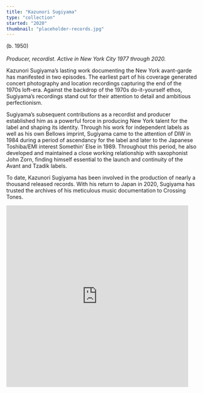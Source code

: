 ```yaml
---
title: "Kazunori Sugiyama"
type: "collection"
started: "2020"
thumbnail: "placeholder-records.jpg"
---
```


 (b. 1950)<br></br>
<i>Producer, recordist. Active in New York City 1977 through 2020.</i>

Kazunori Sugiyama’s lasting work documenting the New York avant-garde has manifested in two episodes. The earliest part of his coverage generated concert photography and location recordings capturing the end of the 1970s loft-era. Against the backdrop of the 1970s do-it-yourself ethos, Sugiyama’s recordings stand out for their attention to detail and ambitious perfectionism.

Sugiyama’s subsequent contributions as a recordist and producer established him as a powerful force in producing New York talent for the label and shaping its identity. Through his work for independent labels as well as his own Bellows imprint, Sugiyama came to the attention of DIW in 1984 during a period of ascendancy for the label and later to the Japanese Toshiba/EMI interest Somethin’ Else in 1989. Throughout this period, he also developed and maintained a close working relationship with saxophonist John Zorn, finding himself essential to the launch and continuity of the Avant and Tzadik labels.

To date, Kazunori Sugiyama has been involved in the production of nearly a thousand released records. With his return to Japan in 2020, Sugiyama has trusted the archives of his meticulous music documentation to Crossing Tones.

<iframe src="https://giphy.com/embed/lXiRosrVceqxovwzu" width="480" height="480" frameBorder="0" class="giphy-embed" allowFullScreen></iframe><p>